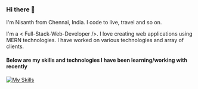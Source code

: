 ### Hi there 👋

I'm Nisanth from Chennai, India.
I code to live, travel and so on.

I'm a < Full-Stack-Web-Developer />. I love creating web applications using MERN technologies. I have worked on various technologies and array of clients.

#### Below are my skills and technologies I have been learning/working with recently
[![My Skills](https://skillicons.dev/icons?i=react,nextjs,nodejs,express,mongodb,mysql,redux,js,html,css,tailwind,sass,cs,git,vscode,netlify,heroku,vercel)](https://skillicons.dev)
